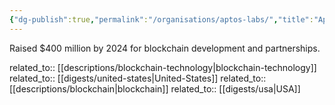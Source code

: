```yaml
---
{"dg-publish":true,"permalink":"/organisations/aptos-labs/","title":"Aptos Labs"}
---
```



Raised $400 million by 2024 for blockchain development and partnerships.

related_to:: [[descriptions/blockchain-technology\|blockchain-technology]]
related_to:: [[digests/united-states\|United-States]]
related_to:: [[descriptions/blockchain\|blockchain]]
related_to:: [[digests/usa\|USA]]
